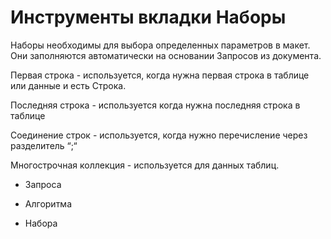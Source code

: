 # Инструменты вкладки Наборы

Наборы необходимы для выбора определенных параметров в макет. Они заполняются автоматически на основании Запросов из документа.

Первая строка - используется, когда нужна первая строка в таблице или данные и есть Строка.

Последняя строка - используется когда нужна последняя строка в таблице

Соединение строк - используется, когда нужно перечисление через разделитель “;“

Многострочная коллекция - используется для данных таблиц.

* Запроса

* Алгоритма

* Набора